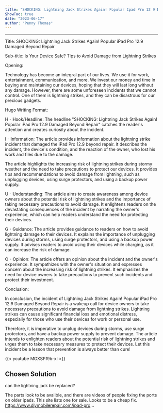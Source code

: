 ```yaml
---
title: "SHOCKING: Lightning Jack Strikes Again! Popular Ipad Pro 12 9 Damaged Beyond Repair!"
ShowToc: true 
date: "2023-06-17"
author: "Penny Thomas"
---
```

*****
Title: SHOCKING: Lightning Jack Strikes Again! Popular iPad Pro 12.9 Damaged Beyond Repair

Sub-title: Is Your Device Safe? Tips to Avoid Damage from Lightning Strikes

Opening:

Technology has become an integral part of our lives. We use it for work, entertainment, communication, and more. We invest our money and time in buying and maintaining our devices, hoping that they will last long without any damage. However, there are some unforeseen incidents that we cannot control. One of them is lightning strikes, and they can be disastrous for our precious gadgets.

Hugo Writing Format:

H - Hook/Headline: 
The headline "SHOCKING: Lightning Jack Strikes Again! Popular iPad Pro 12.9 Damaged Beyond Repair" catches the reader's attention and creates curiosity about the incident.

I - Information:
The article provides information about the lightning strike incident that damaged the iPad Pro 12.9 beyond repair. It describes the incident, the device's condition, and the reaction of the owner, who lost his work and files due to the damage.

The article highlights the increasing risk of lightning strikes during stormy weather and the need to take precautions to protect our devices. It provides tips and recommendations to avoid damage from lightning, such as unplugging devices, using surge protectors, and using a backup power supply.

U - Understanding:
The article aims to create awareness among device owners about the potential risk of lightning strikes and the importance of taking necessary precautions to avoid damage. It enlightens readers on the devastating consequences of the incident by narrating the owner's experience, which can help readers understand the need for protecting their devices.

G - Guidance:
The article provides guidance to readers on how to avoid lightning damage to their devices. It explains the importance of unplugging devices during storms, using surge protectors, and using a backup power supply. It advises readers to avoid using their devices while charging, as it can increase the risk of damage.

O - Opinion:
The article offers an opinion about the incident and the owner's experience. It sympathizes with the owner's situation and expresses concern about the increasing risk of lightning strikes. It emphasizes the need for device owners to take precautions to prevent such incidents and protect their investment.

Conclusion:

In conclusion, the incident of Lightning Jack Strikes Again! Popular iPad Pro 12.9 Damaged Beyond Repair is a wakeup call for device owners to take necessary precautions to avoid damage from lightning strikes. Lightning strikes can cause significant financial loss and emotional distress, especially for those who use their devices for work or personal use.

Therefore, it is imperative to unplug devices during storms, use surge protectors, and have a backup power supply to prevent damage. The article intends to enlighten readers about the potential risk of lightning strikes and urges them to take necessary measures to protect their devices. Let this incident be a lesson that prevention is always better than cure!

{{< youtube MGXSPf9b-xI >}} 



## Chosen Solution
 can the lightning jack be replaced?

 The parts look to be avalible,  and there are videos of people fixing the ports on older ipads. This site lists one for sale. Looks to be a cheap fix. https://www.diymobilerepair.com/ipad-pro...




